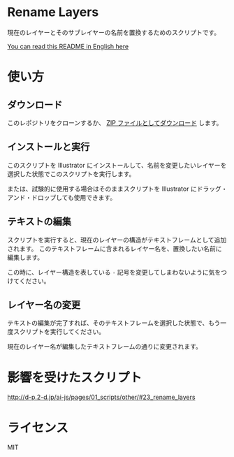 # Rename Layers

現在のレイヤーとそのサブレイヤーの名前を置換するためのスクリプトです。

[You can read this README in English here](https://github.com/kawmra/rename-layers/blob/master/README.md)

# 使い方

## ダウンロード

このレポジトリをクローンするか、 [ZIP ファイルとしてダウンロード](https://github.com/kawmra/rename-layers/archive/master.zip) します。

## インストールと実行

このスクリプトを Illustrator にインストールして、名前を変更したいレイヤーを選択した状態でこのスクリプトを実行します。

または、試験的に使用する場合はそのままスクリプトを Illustrator にドラッグ・アンド・ドロップしても使用できます。

## テキストの編集

スクリプトを実行すると、現在のレイヤーの構造がテキストフレームとして追加されます。
このテキストフレームに含まれるレイヤー名を、置換したい名前に編集します。

この時に、レイヤー構造を表している `-` 記号を変更してしまわないように気をつけてください。

## レイヤー名の変更

テキストの編集が完了すれば、そのテキストフレームを選択した状態で、もう一度スクリプトを実行してください。

現在のレイヤー名が編集したテキストフレームの通りに変更されます。

# 影響を受けたスクリプト

http://d-p.2-d.jp/ai-js/pages/01_scripts/other/#23_rename_layers

# ライセンス

MIT